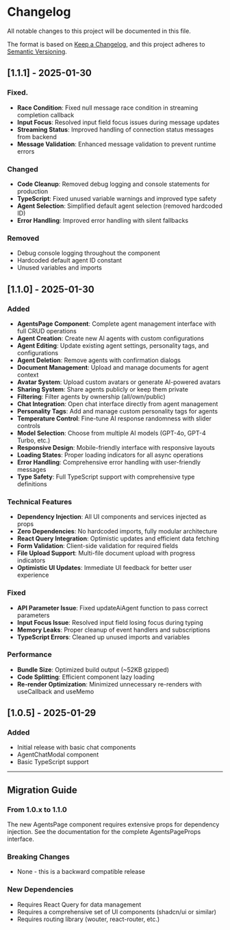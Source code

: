 # Changelog

All notable changes to this project will be documented in this file.

The format is based on [Keep a Changelog](https://keepachangelog.com/en/1.0.0/),
and this project adheres to [Semantic Versioning](https://semver.org/spec/v2.0.0.html).

## [1.1.1] - 2025-01-30

### Fixed.
- **Race Condition**: Fixed null message race condition in streaming completion callback
- **Input Focus**: Resolved input field focus issues during message updates
- **Streaming Status**: Improved handling of connection status messages from backend
- **Message Validation**: Enhanced message validation to prevent runtime errors

### Changed
- **Code Cleanup**: Removed debug logging and console statements for production
- **TypeScript**: Fixed unused variable warnings and improved type safety
- **Agent Selection**: Simplified default agent selection (removed hardcoded ID)
- **Error Handling**: Improved error handling with silent fallbacks

### Removed
- Debug console logging throughout the component
- Hardcoded default agent ID constant
- Unused variables and imports

## [1.1.0] - 2025-01-30

### Added
- **AgentsPage Component**: Complete agent management interface with full CRUD operations
- **Agent Creation**: Create new AI agents with custom configurations
- **Agent Editing**: Update existing agent settings, personality tags, and configurations
- **Agent Deletion**: Remove agents with confirmation dialogs
- **Document Management**: Upload and manage documents for agent context
- **Avatar System**: Upload custom avatars or generate AI-powered avatars
- **Sharing System**: Share agents publicly or keep them private
- **Filtering**: Filter agents by ownership (all/own/public)
- **Chat Integration**: Open chat interface directly from agent management
- **Personality Tags**: Add and manage custom personality tags for agents
- **Temperature Control**: Fine-tune AI response randomness with slider controls
- **Model Selection**: Choose from multiple AI models (GPT-4o, GPT-4 Turbo, etc.)
- **Responsive Design**: Mobile-friendly interface with responsive layouts
- **Loading States**: Proper loading indicators for all async operations
- **Error Handling**: Comprehensive error handling with user-friendly messages
- **Type Safety**: Full TypeScript support with comprehensive type definitions

### Technical Features
- **Dependency Injection**: All UI components and services injected as props
- **Zero Dependencies**: No hardcoded imports, fully modular architecture
- **React Query Integration**: Optimistic updates and efficient data fetching
- **Form Validation**: Client-side validation for required fields
- **File Upload Support**: Multi-file document upload with progress indicators
- **Optimistic UI Updates**: Immediate UI feedback for better user experience

### Fixed
- **API Parameter Issue**: Fixed updateAiAgent function to pass correct parameters
- **Input Focus Issue**: Resolved input field losing focus during typing
- **Memory Leaks**: Proper cleanup of event handlers and subscriptions
- **TypeScript Errors**: Cleaned up unused imports and variables

### Performance
- **Bundle Size**: Optimized build output (~52KB gzipped)
- **Code Splitting**: Efficient component lazy loading
- **Re-render Optimization**: Minimized unnecessary re-renders with useCallback and useMemo

## [1.0.5] - 2025-01-29

### Added
- Initial release with basic chat components
- AgentChatModal component
- Basic TypeScript support

---

## Migration Guide

### From 1.0.x to 1.1.0

The new AgentsPage component requires extensive props for dependency injection. See the documentation for the complete AgentsPageProps interface.

### Breaking Changes
- None - this is a backward compatible release

### New Dependencies
- Requires React Query for data management
- Requires a comprehensive set of UI components (shadcn/ui or similar)
- Requires routing library (wouter, react-router, etc.) 